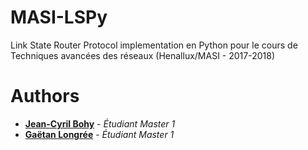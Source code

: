 # MASI-LSPy
Link State Router Protocol implementation en Python pour le cours de Techniques avancées des réseaux (Henallux/MASI - 2017-2018)
# Authors
* [**Jean-Cyril Bohy**](https://bohy.me) - *Étudiant Master 1* 
* [**Gaëtan Longrée**](https://www.longree.be) - *Étudiant Master 1* 
